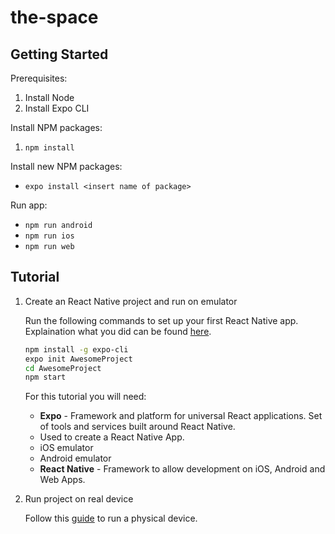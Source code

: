 # the-space

## Getting Started

Prerequisites:

1. Install Node
2. Install Expo CLI

Install NPM packages:

1. `npm install`

Install new NPM packages:

* `expo install <insert name of package>`

Run app:

* `npm run android`
* `npm run ios`
* `npm run web`

## Tutorial

1. Create an React Native project and run on emulator

    Run the following commands to set up your first React Native app. Explaination what you did can be found [here](https://reactnative.dev/docs/environment-setup).

    ```bash
    npm install -g expo-cli
    expo init AwesomeProject
    cd AwesomeProject
    npm start
    ```

    For this tutorial you will need:

    - **Expo** - Framework and platform for universal React applications. Set of tools and services built around React Native.
    - Used to create a React Native App.
    - iOS emulator
    - Android emulator
    - **React Native** - Framework to allow development on iOS, Android and Web Apps.

2. Run project on real device

    Follow this [guide](https://reactnative.dev/docs/running-on-device) to run a physical device.

